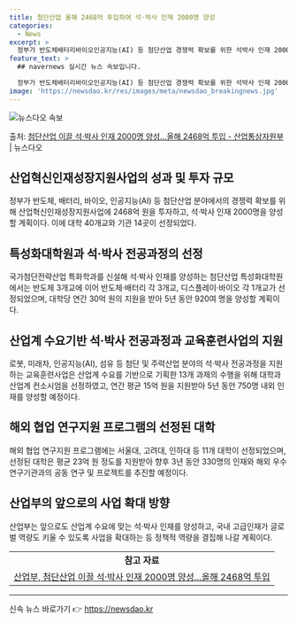 ```yaml
---
title: 첨단산업 올해 2468억 투입하여 석·박사 인재 2000명 양성
categories:
  - News
excerpt: >
  정부가 반도체배터리바이오인공지능(AI) 등 첨단산업 경쟁력 확보를 위한 석박사 인재 2000명 양성에2468…
feature_text: >
  ## navernews 실시간 뉴스 속보입니다.

  정부가 반도체배터리바이오인공지능(AI) 등 첨단산업 경쟁력 확보를 위한 석박사 인재 2000명 양성에2468…
image: 'https://newsdao.kr/res/images/meta/newsdao_breakingnews.jpg'
---
```


![뉴스다오 속보](https://newsdao.kr/res/images/meta/newsdao_breakingnews.jpg)

<p>출처: <a href="https://newsdao.kr/3846" rel="dofollow">첨단산업  이끌 석·박사 인재 2000명 양성…올해 2468억 투입 - 산업통상자원부</a> | 뉴스다오</p>

<h2 data-ke-size="size26">산업혁신인재성장지원사업의 성과 및 투자 규모</h2>
<p data-ke-size="size16">정부가 반도체, 배터리, 바이오, 인공지능(AI) 등 첨단산업 분야에서의 경쟁력 확보를 위해 산업혁신인재성장지원사업에 2468억 원을 투자하고, 석·박사 인재 2000명을 양성할 계획이다. 이에 대학 40개교와 기관 14곳이 선정되었다.</p>

<h2 data-ke-size="size26">특성화대학원과 석·박사 전공과정의 선정</h2>
<p data-ke-size="size16">국가첨단전략산업 특화학과를 신설해 석·박사 인재를 양성하는 첨단산업 특성화대학원에서는 반도체 3개교에 이어 반도체·배터리 각 3개교, 디스플레이·바이오 각 1개교가 선정되었으며, 대학당 연간 30억 원의 지원을 받아 5년 동안 920여 명을 양성할 계획이다.</p>

<h2 data-ke-size="size26">산업계 수요기반 석·박사 전공과정과 교육훈련사업의 지원</h2>
<p data-ke-size="size16">로봇, 미래차, 인공지능(AI), 섬유 등 첨단 및 주력산업 분야의 석·박사 전공과정을 지원하는 교육훈련사업은 산업계 수요를 기반으로 기획한 13개 과제의 수행을 위해 대학과 산업계 컨소시엄을 선정하였고, 연간 평균 15억 원을 지원받아 5년 동안 750명 내외 인재를 양성할 예정이다.</p>

<h2 data-ke-size="size26">해외 협업 연구지원 프로그램의 선정된 대학</h2>
<p data-ke-size="size16">해외 협업 연구지원 프로그램에는 서울대, 고려대, 인하대 등 11개 대학이 선정되었으며, 선정된 대학은 평균 23억 원 정도를 지원받아 향후 3년 동안 330명의 인재와 해외 우수연구기관과의 공동 연구 및 프로젝트를 추진할 예정이다.</p>

<h2 data-ke-size="size26">산업부의 앞으로의 사업 확대 방향</h2>
<p data-ke-size="size16">산업부는 앞으로도 산업계 수요에 맞는 석·박사 인재를 양성하고, 국내 고급인재가 글로벌 역량도 키울 수 있도록 사업을 확대하는 등 정책적 역량을 결집해 나갈 계획이다.</p>

<p data-ke-size="size16"></p>
<table>
	<tr>
		<td style="text-align: center; height: 17px;"><b>참고 자료</b></td>
	</tr>
	<tr>
		<td style="text-align: center; height: 17px;"><a href="https://newsdao.kr/3846" target="_blank">산업부, 첨단산업 이끌 석·박사 인재 2000명 양성…올해 2468억 투입</a></td>
	</tr>
</table>
<hr> 

신속 뉴스 바로가기 👉 <a href="https://newsdao.kr" rel="dofollow">https://newsdao.kr</a>


